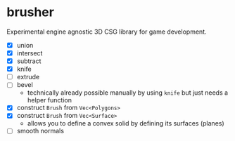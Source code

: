 # brusher
Experimental engine agnostic 3D CSG library for game development.

- [x] union
- [x] intersect
- [x] subtract
- [x] knife
- [ ] extrude
- [ ] bevel
    - technically already possible manually by using `knife` but just needs a helper function
- [x] construct `Brush` from `Vec<Polygons>`
- [x] construct `Brush` from `Vec<Surface>`
    - allows you to define a convex solid by defining its surfaces (planes)
- [ ] smooth normals
